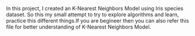 In this project, I created an K-Nearest Neighbors Model using Iris species dataset. So this my small attempt to try to explore algorithms and learn, practice this different things.If you are begineer then you can also refer this file for better understanding of K-Nearest Neighbors Model.
